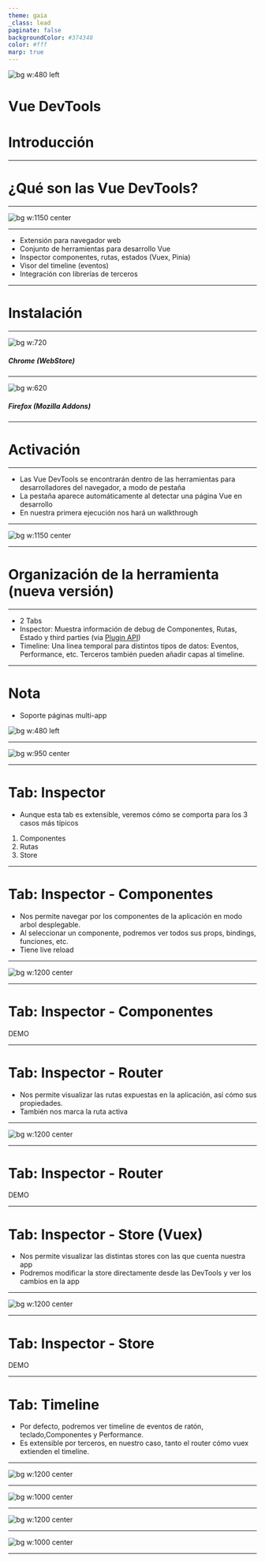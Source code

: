 ```yaml
---
theme: gaia
_class: lead
paginate: false
backgroundColor: #374348
color: #fff
marp: true
---
```


![bg w:480 left](./assets/devTools.svg)

# Vue DevTools

# Introducción

---

<!-- _class: lead -->

# ¿Qué son las Vue DevTools?

---

<!-- _class: lead -->

![bg w:1150 center](./assets/screenshot-shadow.png)

---

<!-- _class: lead -->

-   Extensión para navegador web
-   Conjunto de herramientas para desarrollo Vue
-   Inspector componentes, rutas, estados (Vuex, Pinia)
-   Visor del timeline (eventos)
-   Integración con librerías de terceros

---

<!-- _class: lead -->

# Instalación

---

![bg w:720](./assets/chromeWebStore.png)

##### Chrome (WebStore)

---

![bg w:620](./assets/mozillaAddOns.png)

##### Firefox (Mozilla Addons)

---

<!-- _class: lead -->

# Activación

---

<!-- _class: lead -->

-   Las Vue DevTools se encontrarán dentro de las herramientas para desarrolladores del navegador, a modo de pestaña
-   La pestaña aparece automáticamente al detectar una página Vue en desarrollo
-   En nuestra primera ejecución nos hará un walkthrough

---

<!-- _class: lead -->

![bg w:1150 center](./assets/welcome.png)

---

<!-- _class: lead -->

# Organización de la herramienta (nueva versión)

---

<!-- _class: lead -->

-   2 Tabs
-   Inspector: Muestra información de debug de Componentes, Rutas, Estado y third parties (via [Plugin API](https://devtools.vuejs.org/plugin/plugins-guide.html))
-   Timeline: Una linea temporal para distintos tipos de datos: Eventos, Performance, etc. Terceros también pueden añadir capas al timeline.

---

<!-- _class: lead -->

# Nota

-   Soporte páginas multi-app

![bg w:480 left](./assets/multiApp.png)

---

<!-- _class: lead -->

![bg w:950 center](./assets/multiApp2.png)

---

<!-- _class: lead -->

# Tab: Inspector

-   Aunque esta tab es extensible, veremos cómo se comporta para los 3 casos más típicos

1.  Componentes
2.  Rutas
3.  Store

---

# Tab: Inspector - Componentes

-   Nos permite navegar por los componentes de la aplicación en modo arbol desplegable.
-   Al seleccionar un componente, podremos ver todos sus props, bindings, funciones, etc.
-   Tiene live reload

---

<!-- _class: lead -->

![bg w:1200 center](./assets/componentsIns.png)

---

<!-- _class: lead -->

# Tab: Inspector - Componentes

DEMO

---

# Tab: Inspector - Router

-   Nos permite visualizar las rutas expuestas en la aplicación, así cómo sus propiedades.
-   También nos marca la ruta activa

---

<!-- _class: lead -->

![bg w:1200 center](./assets/routesIns.png)

---

<!-- _class: lead -->

# Tab: Inspector - Router

DEMO

---

# Tab: Inspector - Store (Vuex)

-   Nos permite visualizar las distintas stores con las que cuenta nuestra app
-   Podremos modificar la store directamente desde las DevTools y ver los cambios en la app

---

<!-- _class: lead -->

![bg w:1200 center](./assets/store.png)

---

<!-- _class: lead -->

# Tab: Inspector - Store

DEMO

---

<!-- _class: lead -->

# Tab: Timeline

-   Por defecto, podremos ver timeline de eventos de ratón, teclado,Componentes y Performance.
-   Es extensible por terceros, en nuestro caso, tanto el router cómo vuex extienden el timeline.

---

<!-- _class: lead -->

![bg w:1200 center](./assets/timeline.png)

---

<!-- _class: lead -->

![bg w:1000 center](./assets/timeline-detail.png)

---

<!-- _class: lead -->

![bg w:1200 center](./assets/timeline-detail-2.png)

---

<!-- _class: lead -->

![bg w:1000 center](./assets/timeline-layers.png)

---
